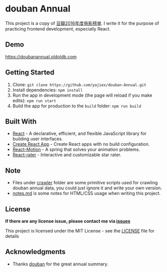 # douban Annual 

This project is a copy of [豆瓣2016年度电影榜单](https://movie.douban.com/annual2016/). I write it for the purpose of practicing frontend development, especially React.

## Demo

https://doubanannual.oldoldb.com

## Getting Started

1. Clone: `git clone https://github.com/yajiex/douban-Annual.git`
2. Install dependencies: `npm install`
3. Run the app in development mode (the page will reload if you make edits): `npm run start`
4. Build the app for production to the `build` folder: `npm run build`

## Built With

* [React](https://github.com/facebook/react) - A declarative, efficient, and flexible JavaScript library for building user interfaces.
* [Create React App](https://github.com/facebookincubator/create-react-app) - Create React apps with no build configuration.
* [React-Motion](https://github.com/chenglou/react-motion) - A spring that solves your animation problems.
* [React-rater](https://github.com/NdYAG/react-rater) - Interactive and customizable star rater.


## Note

* Files under [crawler](crawler) folder are some primitive scripts used for crawling douban annual data, you could just ignore it and write your own version.
* [notes.md](notes.md) is some notes for HTML/CSS usage when writing this project.

## License

**If there are any license issue, please contact me via [issues](https://github.com/yajiex/douban-Annual/issues/new)**

This project is licensed under the MIT License - see the [LICENSE](LICENSE) file for details

## Acknowledgments

* Thanks [douban](https://www.douban.com/) for the great annual summary.
